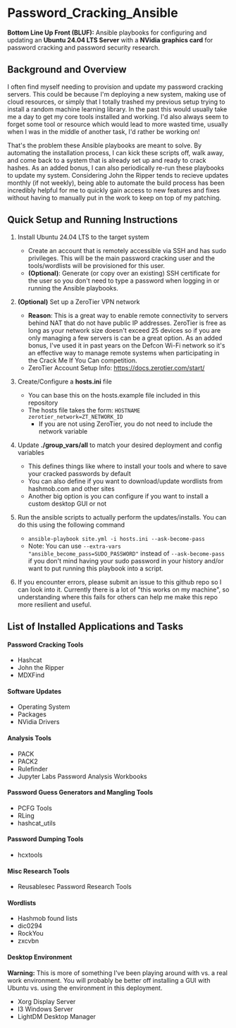 # Password_Cracking_Ansible
**Bottom Line Up Front (BLUF):** Ansible playbooks for configuring and updating an **Ubuntu 24.04 LTS Server** with a **NVidia graphics card** for password cracking and password security research.

## Background and Overview
I often find myself needing to provision and update my password cracking servers. This could be because I'm deploying a new system, making use of cloud resources, or simply that I totally trashed my previous setup trying to install a random machine learning library. In the past this would usually take me a day to get my core tools installed and working. I'd also always seem to forget some tool or resource which would lead to more wasted time, usually when I was in the middle of another task, I'd rather be working on!

That's the problem these Ansible playbooks are meant to solve. By automating the installation process, I can kick these scripts off, walk away, and come back to a system that is already set up and ready to crack hashes. As an added bonus, I can also periodically re-run these playbooks to update my system. Considering John the Ripper tends to recieve updates monthly (if not weekly), being able to automate the build process has been incredibly helpful for me to quickly gain access to new features and fixes without having to manually put in the work to keep on top of my patching.

## Quick Setup and Running Instructions
1. Install Ubuntu 24.04 LTS to the target system
    - Create an account that is remotely accessible via SSH and has sudo privileges. This will be the main password cracking user and the tools/wordlists will be provisioned for this user.
    - **(Optional)**: Generate (or copy over an existing) SSH certificate for the user so you don't need to type a password when logging in or running the Ansible playbooks.

2. **(Optional)** Set up a ZeroTier VPN network
    - **Reason**: This is a great way to enable remote connectivity to servers behind NAT that do not have public IP addresses. ZeroTier is free as long as your network size doesn't exceed 25 devices so if you are only managing a few servers is can be a great option. As an added bonus, I've used it in past years on the Defcon Wi-Fi network so it's an effective way to manage remote systems when participating in the Crack Me If You Can competition.
    - ZeroTier Account Setup Info: https://docs.zerotier.com/start/

3. Create/Configure a **hosts.ini** file
    - You can base this on the hosts.example file included in this repository
    - The hosts file takes the form: `HOSTNAME zerotier_network=ZT_NETWORK_ID`
        - If you are not using ZeroTier, you do not need to include the network variable

4. Update **./group_vars/all** to match your desired deployment and config variables
    - This defines things like where to install your tools and where to save your cracked passwords by default
    - You can also define if you want to download/update wordlists from hashmob.com and other sites
    - Another big option is you can configure if you want to install a custom desktop GUI or not

5. Run the ansible scripts to actually perform the updates/installs. You can do this using the following command
    - `ansible-playbook site.yml -i hosts.ini --ask-become-pass`
    - Note: You can use `--extra-vars "ansible_become_pass=SUDO_PASSWORD"` instead of `--ask-become-pass` if you don't mind having your sudo password in your history and/or want to put running this playbook into a script.

6. If you encounter errors, please submit an issue to this github repo so I can look into it. Currently there is a lot of "this works on my machine", so understanding where this fails for others can help me make this repo more resilient and useful.

## List of Installed Applications and Tasks

#### Password Cracking Tools
- Hashcat
- John the Ripper
- MDXFind

#### Software Updates
- Operating System
- Packages
- NVidia Drivers

#### Analysis Tools
- PACK
- PACK2
- Rulefinder
- Jupyter Labs Password Analysis Workbooks

#### Password Guess Generators and Mangling Tools
- PCFG Tools
- RLing
- hashcat_utils

#### Password Dumping Tools
- hcxtools

#### Misc Research Tools
- Reusablesec Password Research Tools

#### Wordlists
- Hashmob found lists
- dic0294
- RockYou
- zxcvbn

#### Desktop Environment
**Warning:** This is more of something I've been playing around with vs. a real work environment. You will probably be better off installing a GUI with Ubuntu vs. using the environment in this deployment.
- Xorg Display Server
- I3 Windows Server
- LightDM Desktop Manager 